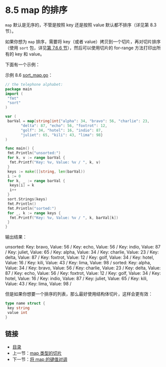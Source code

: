 # 8.5 map 的排序

`map` 默认是无序的，不管是按照 key 还是按照 value 默认都不排序（详见第 8.3 节）。

如果你想为 `map` 排序，需要将 key（或者 value）拷贝到一个切片，再对切片排序（使用 `sort` 包，详见[第 7.6.6 节](07.6.md)），然后可以使用切片的 for-range 方法打印出所有的 key 和 value。

下面有一个示例：

示例 8.6 [sort_map.go](examples/chapter_8/sort_map.go)：

```go
// the telephone alphabet:
package main
import (
 "fmt"
 "sort"
)

var (
 barVal = map[string]int{"alpha": 34, "bravo": 56, "charlie": 23,
       "delta": 87, "echo": 56, "foxtrot": 12,
       "golf": 34, "hotel": 16, "indio": 87,
       "juliet": 65, "kili": 43, "lima": 98}
)

func main() {
 fmt.Println("unsorted:")
 for k, v := range barVal {
  fmt.Printf("Key: %v, Value: %v / ", k, v)
 }
 keys := make([]string, len(barVal))
 i := 0
 for k, _ := range barVal {
  keys[i] = k
  i++
 }
 sort.Strings(keys)
 fmt.Println()
 fmt.Println("sorted:")
 for _, k := range keys {
  fmt.Printf("Key: %v, Value: %v / ", k, barVal[k])
 }
}
```

输出结果：

 unsorted:
 Key: bravo, Value: 56 / Key: echo, Value: 56 / Key: indio, Value: 87 / Key: juliet, Value: 65 / Key: alpha, Value: 34 / Key: charlie, Value: 23 / Key: delta, Value: 87 / Key: foxtrot, Value: 12 / Key: golf, Value: 34 / Key: hotel, Value: 16 / Key: kili, Value: 43 / Key: lima, Value: 98 /
 sorted:
 Key: alpha, Value: 34 / Key: bravo, Value: 56 / Key: charlie, Value: 23 / Key: delta, Value: 87 / Key: echo, Value: 56 / Key: foxtrot, Value: 12 / Key: golf, Value: 34 / Key: hotel, Value: 16 / Key: indio, Value: 87 / Key: juliet, Value: 65 / Key: kili, Value: 43 / Key: lima, Value: 98 /

但是如果你想要一个排序的列表，那么最好使用结构体切片，这样会更有效：

```go
type name struct {
 key string
 value int
}
```

## 链接

- [目录](getting-started.md)
- 上一节：[map 类型的切片](08.4.md)
- 下一节：[将 map 的键值对调](08.6.md)

